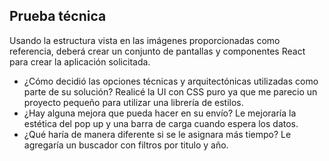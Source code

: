 ## Prueba técnica
Usando la estructura vista en las imágenes proporcionadas como referencia, deberá crear un conjunto de pantallas y componentes React para crear la aplicación solicitada.

- ¿Cómo decidió las opciones técnicas y arquitectónicas utilizadas como parte de su solución?
Realicé la UI con CSS puro ya que me parecio un proyecto pequeño para utilizar una librería de estilos.
- ¿Hay alguna mejora que pueda hacer en su envío?
Le mejoraría la estética del pop up y una barra de carga cuando espera los datos.
- ¿Qué haría de manera diferente si se le asignara más tiempo?
Le agregaría un buscador con filtros por titulo y año.
